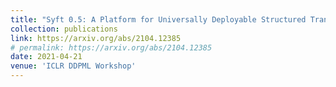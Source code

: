 ```yaml
---
title: "Syft 0.5: A Platform for Universally Deployable Structured Transparency"
collection: publications
link: https://arxiv.org/abs/2104.12385
# permalink: https://arxiv.org/abs/2104.12385
date: 2021-04-21
venue: 'ICLR DDPML Workshop'
---
```


